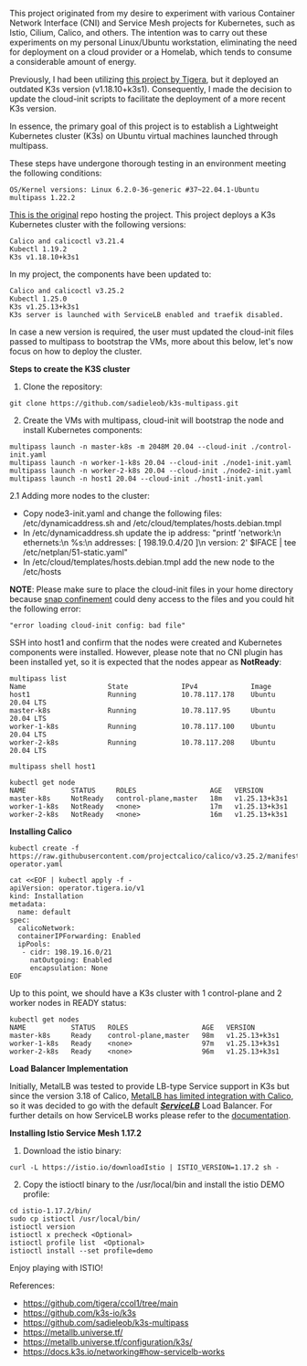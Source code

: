 This project originated from my desire to experiment with various Container Network Interface (CNI) and Service Mesh projects for Kubernetes, such as Istio, Cilium, Calico, and others. The intention was to carry out these experiments on my personal Linux/Ubuntu workstation, eliminating the need for deployment on a cloud provider or a Homelab, which tends to consume a considerable amount of energy.

Previously, I had been utilizing [this project by Tigera](https://github.com/tigera/ccol1/tree/main), but it deployed an outdated K3s version (v1.18.10+k3s1). Consequently, I made the decision to update the cloud-init scripts to facilitate the deployment of a more recent K3s version.

In essence, the primary goal of this project is to establish a Lightweight Kubernetes cluster (K3s) on Ubuntu virtual machines launched through multipass.

These steps have undergone thorough testing in an environment meeting the following conditions:
```
OS/Kernel versions: Linux 6.2.0-36-generic #37~22.04.1-Ubuntu
multipass 1.22.2
```
[This is the original](https://github.com/tigera/ccol1/tree/main) repo hosting the project. This project deploys a K3s Kubernetes cluster with the following versions:  
```
Calico and calicoctl v3.21.4
Kubectl 1.19.2
K3s v1.18.10+k3s1
```

In my project, the components have been updated to:
```
Calico and calicoctl v3.25.2
Kubectl 1.25.0
K3s v1.25.13+k3s1
K3s server is launched with ServiceLB enabled and traefik disabled. 
```

In case a new version is required, the user must updated the cloud-init files passed to multipass to bootstrap the VMs, more about this below, let's now focus on how to deploy the cluster.

**Steps to create the K3S cluster**

1. Clone the repository: 
```
git clone https://github.com/sadieleob/k3s-multipass.git
```

2. Create the VMs with multipass, cloud-init will bootstrap the node and install Kubernetes components:
```
multipass launch -n master-k8s -m 2048M 20.04 --cloud-init ./control-init.yaml
multipass launch -n worker-1-k8s 20.04 --cloud-init ./node1-init.yaml
multipass launch -n worker-2-k8s 20.04 --cloud-init ./node2-init.yaml
multipass launch -n host1 20.04 --cloud-init ./host1-init.yaml
```

2.1 Adding more nodes to the cluster:
- Copy node3-init.yaml and change the following files: /etc/dynamicaddress.sh and /etc/cloud/templates/hosts.debian.tmpl
- In /etc/dynamicaddress.sh update the ip address: "printf 'network:\n  ethernets:\n    %s:\n      addresses: [ 198.19.0.4/20 ]\n  version: 2' $IFACE | tee /etc/netplan/51-static.yaml"
- In /etc/cloud/templates/hosts.debian.tmpl add the new node to the /etc/hosts

**NOTE**: Please make sure to place the cloud-init files in your home directory because [snap confinement](https://github.com/canonical/multipass/issues/2725) could deny access to the files and you could hit the following error:
```
"error loading cloud-init config: bad file"
```
SSH into host1 and confirm that the nodes were created and Kubernetes components were installed. However, please note that no CNI plugin has been installed yet, so it is expected that the nodes appear as **NotReady**:
```
multipass list 
Name                    State             IPv4             Image
host1                   Running           10.78.117.178    Ubuntu 20.04 LTS
master-k8s              Running           10.78.117.95     Ubuntu 20.04 LTS
worker-1-k8s            Running           10.78.117.100    Ubuntu 20.04 LTS
worker-2-k8s            Running           10.78.117.208    Ubuntu 20.04 LTS

multipass shell host1

kubectl get node
NAME           STATUS     ROLES                  AGE   VERSION
master-k8s     NotReady   control-plane,master   18m   v1.25.13+k3s1
worker-1-k8s   NotReady   <none>                 17m   v1.25.13+k3s1
worker-2-k8s   NotReady   <none>                 16m   v1.25.13+k3s1
```

**Installing Calico**
```
kubectl create -f https://raw.githubusercontent.com/projectcalico/calico/v3.25.2/manifests/tigera-operator.yaml

cat <<EOF | kubectl apply -f -
apiVersion: operator.tigera.io/v1
kind: Installation
metadata:
  name: default
spec:
  calicoNetwork:
  containerIPForwarding: Enabled
  ipPools:
   - cidr: 198.19.16.0/21
     natOutgoing: Enabled
     encapsulation: None
EOF
```

Up to this point, we should have a K3s cluster with 1 control-plane and 2 worker nodes in READY status:
```
kubectl get nodes
NAME           STATUS   ROLES                  AGE   VERSION
master-k8s     Ready    control-plane,master   98m   v1.25.13+k3s1
worker-1-k8s   Ready    <none>                 97m   v1.25.13+k3s1
worker-2-k8s   Ready    <none>                 96m   v1.25.13+k3s1
```

**Load Balancer Implementation**

Initially, MetalLB was tested to provide LB-type Service support in K3s but since the version 3.18 of Calico, [MetalLB has limited integration with Calico](https://metallb.universe.tf/configuration/calico/), so it was decided to go with the default [***ServiceLB***](https://docs.k3s.io/networking#service-load-balancer) Load Balancer. For further details on how ServiceLB works please refer to the [documentation](https://docs.k3s.io/networking#how-servicelb-works). 
  
**Installing Istio Service Mesh 1.17.2**

1. Download the istio binary:
```
curl -L https://istio.io/downloadIstio | ISTIO_VERSION=1.17.2 sh -
``` 
2. Copy the istioctl binary to the /usr/local/bin and install the istio DEMO profile:
```
cd istio-1.17.2/bin/
sudo cp istioctl /usr/local/bin/
istioctl version
istioctl x precheck <Optional>
istioctl profile list  <Optional>
istioctl install --set profile=demo
```

Enjoy playing with ISTIO!

References:

- https://github.com/tigera/ccol1/tree/main
- https://github.com/k3s-io/k3s
- https://github.com/sadieleob/k3s-multipass
- https://metallb.universe.tf/
- https://metallb.universe.tf/configuration/k3s/
- https://docs.k3s.io/networking#how-servicelb-works
